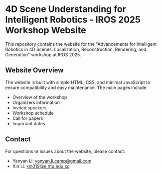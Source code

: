 # 4D Scene Understanding for Intelligent Robotics - IROS 2025 Workshop Website

This repository contains the website for the "Advancements for Intelligent Robotics in 4D Scenes: Localization, Reconstruction, Rendering, and Generation" workshop at IROS 2025.

## Website Overview

The website is built with simple HTML, CSS, and minimal JavaScript to ensure compatibility and easy maintenance. The main pages include:

- Overview of the workshop
- Organizers information
- Invited speakers
- Workshop schedule
- Call for papers
- Important dates

## Contact

For questions or issues about the website, please contact:
- Yanyan Li: yanyan.li.camp@gmail.com
- Xin Li: xin019@e.ntu.edu.sg 